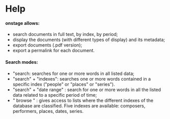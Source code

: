 # Help
#### onstage allows:

* search documents in full text, by index, by period;
* display the documents (with different types of display) and its metadata;
* export documents (.pdf version);
* export a permalink for each document.

#### Search modes:

* "search: searches for one or more words in all listed data;
* "search" + "indexes": searches one or more words contained in a specific index ("people" or "places" or "series").
* "search" + "date range" : search for one or more words in all the listed data related to a specific period of time;
* " browse " : gives access to lists where the different indexes of the database are classified. Five indexes are available: composers, performers, places, dates, series.

